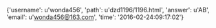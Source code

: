 {'username': u'wonda456', 'path': u'dzd1196/1196.html', 'answer': u'AB', 'email': u'wonda456@163.com', 'time': '2016-02-24:09:17:02'}